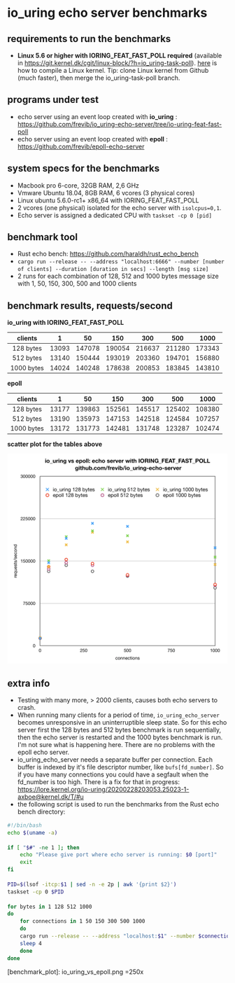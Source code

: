 # io_uring echo server benchmarks

## requirements to run the benchmarks
* __Linux 5.6 or higher with IORING_FEAT_FAST_POLL required__ (available in https://git.kernel.dk/cgit/linux-block/?h=io_uring-task-poll). [here][kernel_compile] is how to compile a Linux kernel. Tip: clone Linux kernel from Github (much faster), then merge the io_uring-task-poll branch.

## programs under test
* echo server using an event loop created with __io_uring__ : https://github.com/frevib/io_uring-echo-server/tree/io-uring-feat-fast-poll
* echo server using an event loop created with __epoll__ : https://github.com/frevib/epoll-echo-server

## system specs for the benchmarks
* Macbook pro 6-core, 32GB RAM, 2,6 GHz
* Vmware Ubuntu 18.04, 8GB RAM, 6 vcores (3 physical cores)
* Linux ubuntu 5.6.0-rc1+ x86_64 with IORING_FEAT_FAST_POLL
* 2 vcores (one physical) isolated for the echo server with `isolcpus=0,1`.
* Echo server is assigned a dedicated CPU with `taskset -cp 0 [pid]`


## benchmark tool
* Rust echo bench: https://github.com/haraldh/rust_echo_bench
* `cargo run --release -- --address "localhost:6666" --number [number of clients] --duration [duration in secs] --length [msg size]`
* 2 runs for each combination of 128, 512 and 1000 bytes message size with 1, 50, 150, 300, 500 and 1000 clients



## benchmark results, requests/second

**io_uring with IORING_FEAT_FAST_POLL**

| clients    | 1     | 50     | 150    | 300    | 500    | 1000   | 
|:----------:|:-----:|:------:|:------:|:------:|:------:|:------:|
| 128 bytes  | 13093 | 147078 | 190054 | 216637 | 211280 | 173343 |
| 512 bytes  | 13140 | 150444 | 193019 | 203360 | 194701 | 156880 |
| 1000 bytes | 14024 | 140248 | 178638 | 200853 | 183845 | 143810 |



**epoll**

|  clients       | 1     | 50     | 150    | 300    | 500    | 1000   |
|:--------------:|:-----:|:------:|:------:|:------:|:------:|:------:|
|  128 bytes     | 13177 | 139863 | 152561 | 145517 | 125402 | 108380 |
|  512 bytes     | 13190 | 135973 | 147153 | 142518 | 124584 | 107257 |
|  1000 bytes    | 13172 | 131773 | 142481 | 131748 | 123287 | 102474 |


**scatter plot for the tables above**

<img src="io_uring_vs_epoll.png" alt="io_uring vs epoll benchmarks" width="600"/>


## extra info
* Testing with many more, > 2000 clients, causes both echo servers to crash.
* When running many clients for a period of time, `io_uring_echo_server` becomes unresponsive in an uninterruptible sleep state. So for this echo server first the 128 bytes and 512 bytes benchmark is run sequentially, then the echo server is restarted and the 1000 bytes benchmark is run. I'm not sure what is happening here. There are no problems with the epoll echo server.
* io_uring_echo_server needs a separate buffer per connection. Each buffer is indexed by it's file descriptor number, like `bufs[fd_number]`. So if you have many connections you could have a segfault when the fd_number is too high. There is a fix for that in progress: https://lore.kernel.org/io-uring/20200228203053.25023-1-axboe@kernel.dk/T/#u
* the following script is used to run the benchmarks from the Rust echo bench directory:


```bash
#!/bin/bash
echo $(uname -a)

if [ "$#" -ne 1 ]; then
    echo "Please give port where echo server is running: $0 [port]"
    exit
fi

PID=$(lsof -itcp:$1 | sed -n -e 2p | awk '{print $2}')
taskset -cp 0 $PID

for bytes in 1 128 512 1000
do
	for connections in 1 50 150 300 500 1000
	do
   	cargo run --release -- --address "localhost:$1" --number $connections --duration 60 --length $bytes
   	sleep 4
	done
done

```




[kernel_compile]: https://www.cyberciti.biz/tips/compiling-linux-kernel-26.html
[benchmark_plot]: io_uring_vs_epoll.png =250x